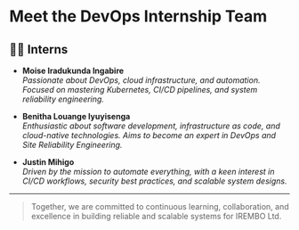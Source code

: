 # Meet the DevOps Internship Team

## 👩‍💻 Interns

- **Moise Iradukunda Ingabire**  
  *Passionate about DevOps, cloud infrastructure, and automation. Focused on mastering Kubernetes, CI/CD pipelines, and system reliability engineering.*

- **Benitha Louange Iyuyisenga**  
  *Enthusiastic about software development, infrastructure as code, and cloud-native technologies. Aims to become an expert in DevOps and Site Reliability Engineering.*

- **Justin Mihigo**  
  *Driven by the mission to automate everything, with a keen interest in CI/CD workflows, security best practices, and scalable system designs.*

---
> Together, we are committed to continuous learning, collaboration, and excellence in building reliable and scalable systems for IREMBO Ltd.
